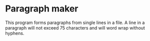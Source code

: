 # Paragraph maker

This program forms paragraphs from single lines in a file. A line in a paragraph will not exceed 75 characters and will word wrap without hyphens.
